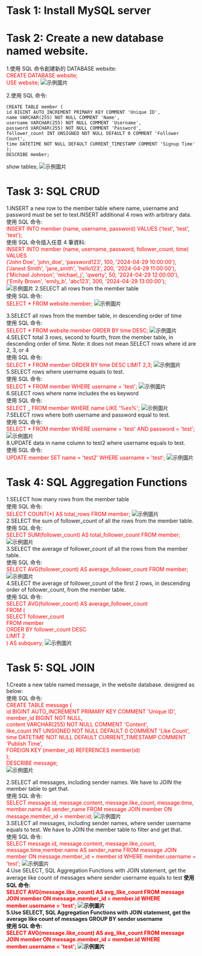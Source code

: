 # Task 1: Install MySQL server 
# Task 2: Create a new database named website.

1.使用 SQL 命令創建新的 DATABASE website:<br>
<span style="color:red">CREATE DATABASE website;<br>
USE website;</span>
![示例圖片](pic1.JPG)

2.使用 SQL 命令:<br>
```
CREATE TABLE member (
id BIGINT AUTO_INCREMENT PRIMARY KEY COMMENT 'Unique ID',
name VARCHAR(255) NOT NULL COMMENT 'Name',
username VARCHAR(255) NOT NULL COMMENT 'Username',
password VARCHAR(255) NOT NULL COMMENT 'Password',
follower_count INT UNSIGNED NOT NULL DEFAULT 0 COMMENT 'Follower Count',
time DATETIME NOT NULL DEFAULT CURRENT_TIMESTAMP COMMENT 'Signup Time'
);
DESCRIBE member;
```
show tables;
![示例圖片](pic2.JPG)

# Task 3: SQL CRUD <br>

1.INSERT a new row to the member table where name, username and password must be set to test.INSERT additional 4 rows with arbitrary data.<br>
使用 SQL 命令:<br>
<span style="color:red">INSERT INTO member (name, username, password) VALUES ('test', 'test', 'test');</span><br>
使用 SQL 命令插入任意 4 筆資料:<br>
<span style="color:red">
INSERT INTO member (name, username, password, follower_count, time) <br>
VALUES <br>
('John Doe', 'john_doe', 'password123', 100, '2024-04-29 10:00:00'),<br>
('Janest Smith', 'jane_smith', 'hello123', 200, '2024-04-29 11:00:00'),<br>
('Michael Johnson', 'michael_j', 'qwerty', 50, '2024-04-29 12:00:00'),<br>
('Emily Brown', 'emily_b', 'abc123', 300, '2024-04-29 13:00:00');
</span><br>
![示例圖片](pic3.JPG)
2.SELECT all rows from the member table<br>
使用 SQL 命令:<br>
<span style="color:red">
SELECT \* FROM website.member;
</span>
![示例圖片](pic4.JPG)

3.SELECT all rows from the member table, in descending order of time<br>
使用 SQL 命令:<br>
<span style="color:red">
SELECT \* FROM website.member ORDER BY time DESC;
</span>
![示例圖片](pic5.JPG)
4.SELECT total 3 rows, second to fourth, from the member table, in descending order of time. Note: it does not mean SELECT rows where id are 2, 3, or 4<br>
使用 SQL 命令:<br>
<span style="color:red">
SELECT \* FROM member ORDER BY time DESC LIMIT 2,3;
</span>
![示例圖片](pic6.JPG)
5.SELECT rows where username equals to test.<br>
使用 SQL 命令:<br>
<span style="color:red">
SELECT \* FROM member WHERE username = 'test';
</span>
![示例圖片](pic7.JPG) <br>
6.SELECT rows where name includes the es keyword<br>
使用 SQL 命令:<br>
<span style="color:red">
SELECT \_ FROM member WHERE name LIKE '%es%';
</span>
![示例圖片](pic8.JPG) <br>
7.SELECT rows where both username and password equal to test.<br>
使用 SQL 命令:<br>
<span style="color:red">
SELECT \* FROM member WHERE username = 'test' AND password = 'test';
</span>
![示例圖片](pic9.JPG) <br>
8.UPDATE data in name column to test2 where username equals to test.<br>
使用 SQL 命令:<br>
<span style="color:red">
UPDATE member SET name = 'test2' WHERE username = 'test';
</span>
![示例圖片](pic10.JPG) <br>

# Task 4: SQL Aggregation Functions <br>

1.SELECT how many rows from the member table<br>
使用 SQL 命令:<br>
<span style="color:red">
SELECT COUNT(\*) AS total_rows FROM member;
</span>
![示例圖片](pic11.JPG) <br>
2.SELECT the sum of follower_count of all the rows from the member table.<br>
使用 SQL 命令:<br>
<span style="color:red">
SELECT SUM(follower_count) AS total_follower_count FROM member;
</span>
![示例圖片](pic12.JPG) <br>
3.SELECT the average of follower_count of all the rows from the member table.<br>
使用 SQL 命令:<br>
<span style="color:red">
SELECT AVG(follower_count) AS average_follower_count FROM member;
</span>
![示例圖片](pic13.JPG) <br>
4.SELECT the average of follower_count of the first 2 rows, in descending order of follower_count, from the member table.<br>
使用 SQL 命令:<br>
<span style="color:red">
SELECT AVG(follower_count) AS average_follower_count<br>
FROM (<br>
SELECT follower_count<br>
FROM member<br>
ORDER BY follower_count DESC<br>
LIMIT 2<br>
) AS subquery;
</span>
![示例圖片](pic14.JPG) <br>

# Task 5: SQL JOIN<br>

1.Create a new table named message, in the website database. designed as below:<br>
使用 SQL 命令:<br>
<span style="color:red">
CREATE TABLE message (<br>
id BIGINT AUTO_INCREMENT PRIMARY KEY COMMENT 'Unique ID',<br>
member_id BIGINT NOT NULL,<br>
content VARCHAR(255) NOT NULL COMMENT 'Content',<br>
like_count INT UNSIGNED NOT NULL DEFAULT 0 COMMENT 'Like Count',<br>
time DATETIME NOT NULL DEFAULT CURRENT_TIMESTAMP COMMENT 'Publish Time',<br>
FOREIGN KEY (member_id) REFERENCES member(id)<br>
);<br>
DESCRIBE message;<br>
</span>
![示例圖片](picMessage.JPG) <br>

2.SELECT all messages, including sender names. We have to JOIN the member table to get that.<br>
使用 SQL 命令:<br>
<span style="color:red">
SELECT message.id, message.content, message.like_count, message.time, member.name AS sender_name FROM message JOIN member ON message.member_id = member.id;
</span>
![示例圖片](pic15.JPG) <br>
3.SELECT all messages, including sender names, where sender username equals to test. We have to JOIN the member table to filter and get that.<br>
使用 SQL 命令:<br>
<span style="color:red">
SELECT message.id, message.content, message.like_count, message.time,member.name AS sender_name FROM message JOIN member ON message.member_id = member.id WHERE member.username = 'test';
</span>
![示例圖片](pic16.JPG) <br>
4.Use SELECT, SQL Aggregation Functions with JOIN statement, get the average like
count of messages where sender username equals to test<b>
使用 SQL 命令:<br>
<span style="color:red">
SELECT AVG(message.like_count) AS avg_like_count FROM message JOIN member ON message.member_id = member.id WHERE member.username = 'test';
</span>
![示例圖片](pic17.JPG) <br>
5.Use SELECT, SQL Aggregation Functions with JOIN statement, get the average like count of messages GROUP BY sender username <br>
使用 SQL 命令:<br>
<span style="color:red">
SELECT AVG(message.like_count) AS avg_like_count FROM message JOIN member ON message.member_id = member.id WHERE member.username = 'test';
</span>
![示例圖片](pic18.JPG) <br>
